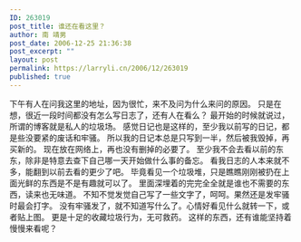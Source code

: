 ```yaml
---
ID: 263019
post_title: 谁还在看这里？
author: 南 靖男
post_date: 2006-12-25 21:36:38
post_excerpt: ""
layout: post
permalink: https://larryli.cn/2006/12/263019
published: true
---
```

下午有人在问我这里的地址，因为很忙，来不及问为什么来问的原因。
只是在想，很近一段时间都没有怎么写日志了，还有人在看么？
最开始的时候就说过，所谓的博客就是私人的垃圾场。
感觉日记也是这样的，至少我以前写的日记，都是些没要紧的废话和牢骚。
所以我的日记本总是只写到一半，然后被我毁掉，再买新的。
现在放在网络上，再也没有删掉的必要了。
至少我不会去看以前的东东，除非是特意去查下自己哪一天开始做什么事的备忘。
看我日志的人本来就不多，能翻到以前去看的更少了吧。
毕竟看见一个垃圾堆，只是瞧瞧刚刚被扔在上面光鲜的东西是不是有趣就可以了。
里面深埋着的完完全全就是谁也不需要的东西，读来也无味道。
不知不觉发觉自己写了一些文字了，呵呵。果然还是发牢骚时最会打字。
没有牢骚发了，就不知道写什么了。心情好看见什么就转一下，或者贴上图。
更是十足的收藏垃圾行为，无可救药。
这样的东西，还有谁能坚持着慢慢来看呢？
